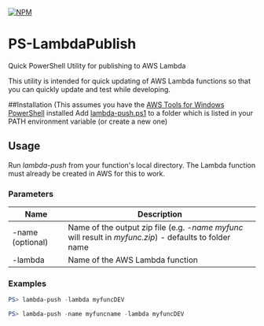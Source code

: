 [![NPM](https://nodei.co/npm/url-mgr.png)](https://npmjs.org/package/url-mgr)

# PS-LambdaPublish
Quick PowerShell Utility for publishing to AWS Lambda

This utility is intended for quick updating of AWS Lambda functions so that you can quickly update and test while developing.

##Installation
(This assumes you have the [AWS Tools for Windows PowerShell](https://aws.amazon.com/powershell/) installed
Add [lambda-push.ps1](./lambda-push.ps1) to a folder which is listed in your PATH environment variable (or create a new one)
## Usage
Run *lambda-push* from your function's local directory.
The Lambda function must already be created in AWS for this to work.
### Parameters
| Name  | Description |
| --- | --- |
| -name (optional) | Name of the output zip file (e.g. *-name myfunc* will result in *myfunc.zip*) - defaults to folder name |
| -lambda | Name of the AWS Lambda function |
### Examples
```Powershell
PS> lambda-push -lambda myfuncDEV
```
```Powershell
PS> lambda-push -name myfuncname -lambda myfuncDEV
```
